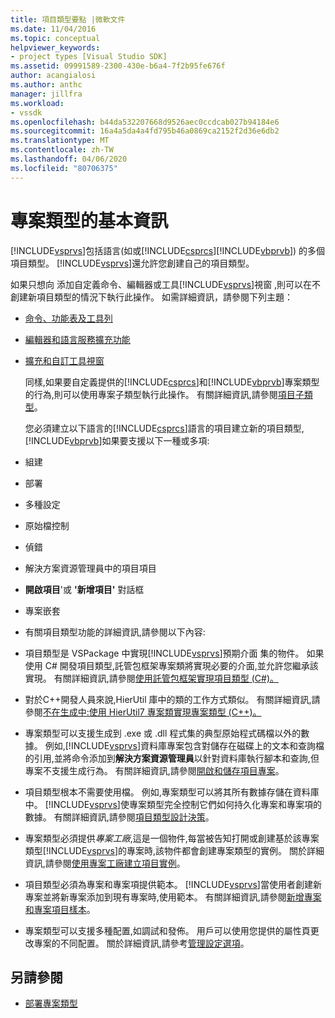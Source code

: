 ```yaml
---
title: 項目類型要點 |微軟文件
ms.date: 11/04/2016
ms.topic: conceptual
helpviewer_keywords:
- project types [Visual Studio SDK]
ms.assetid: 09991589-2300-430e-b6a4-7f2b95fe676f
author: acangialosi
ms.author: anthc
manager: jillfra
ms.workload:
- vssdk
ms.openlocfilehash: b44da532207668d9526aec0ccdcab027b94184e6
ms.sourcegitcommit: 16a4a5da4a4fd795b46a0869ca2152f2d36e6db2
ms.translationtype: MT
ms.contentlocale: zh-TW
ms.lasthandoff: 04/06/2020
ms.locfileid: "80706375"
---
```

# <a name="project-type-essentials"></a>專案類型的基本資訊
[!INCLUDE[vsprvs](../../code-quality/includes/vsprvs_md.md)]包括語言(如或[!INCLUDE[csprcs](../../data-tools/includes/csprcs_md.md)][!INCLUDE[vbprvb](../../code-quality/includes/vbprvb_md.md)]) 的多個項目類型。 [!INCLUDE[vsprvs](../../code-quality/includes/vsprvs_md.md)]還允許您創建自己的項目類型。

 如果只想向 添加自定義命令、編輯器或工具[!INCLUDE[vsprvs](../../code-quality/includes/vsprvs_md.md)]視窗 ,則可以在不創建新項目類型的情況下執行此操作。 如需詳細資訊，請參閱下列主題：

- [命令、功能表及工具列](../../extensibility/internals/commands-menus-and-toolbars.md)

- [編輯器和語言服務擴充功能](../../extensibility/editor-and-language-service-extensions.md)

- [擴充和自訂工具視窗](../../extensibility/extending-and-customizing-tool-windows.md)

  同樣,如果要自定義提供的[!INCLUDE[csprcs](../../data-tools/includes/csprcs_md.md)]和[!INCLUDE[vbprvb](../../code-quality/includes/vbprvb_md.md)]專案類型的行為,則可以使用專案子類型執行此操作。 有關詳細資訊,請參閱[項目子類型](../../extensibility/internals/project-subtypes.md)。

  您必須建立以下語言的[!INCLUDE[csprcs](../../data-tools/includes/csprcs_md.md)]語言的項目建立新的項目類型,[!INCLUDE[vbprvb](../../code-quality/includes/vbprvb_md.md)]如果要支援以下一種或多項:

- 組建

- 部署

- 多種設定

- 原始檔控制

- 偵錯

- 解決方案資源管理員中的項目項目

- **開啟項目**'或 **'新增項目'** 對話框

- 專案嵌套

- 有關項目類型功能的詳細資訊,請參閱以下內容:

- 項目類型是 VSPackage 中實現[!INCLUDE[vsprvs](../../code-quality/includes/vsprvs_md.md)]預期介面 集的物件。 如果使用 C# 開發項目類型,託管包框架專案類將實現必要的介面,並允許您繼承該實現。 有關詳細資訊,請參閱[使用託管包框架實現項目類型 (C#)。](../../extensibility/internals/using-the-managed-package-framework-to-implement-a-project-type-csharp.md)

- 對於C++開發人員來說,HierUtil 庫中的類的工作方式類似。 有關詳細資訊,請參閱[不在生成中:使用 HierUtil7 專案類實現專案類型 (C++)。](https://msdn.microsoft.com/library/a5c16a09-94a2-46ef-87b5-35b815e2f346)

- 專案類型可以支援生成到 .exe 或 .dll 程式集的典型原始程式碼檔以外的數據。 例如,[!INCLUDE[vsprvs](../../code-quality/includes/vsprvs_md.md)]資料庫專案包含對儲存在磁碟上的文本和查詢檔的引用,並將命令添加到**解決方案資源管理員**以針對資料庫執行腳本和查詢,但專案不支援生成行為。 有關詳細資訊,請參閱[開啟和儲存項目專案](../../extensibility/internals/opening-and-saving-project-items.md)。

- 項目類型根本不需要使用檔。 例如,專案類型可以將其所有數據存儲在資料庫中。 [!INCLUDE[vsprvs](../../code-quality/includes/vsprvs_md.md)]使專案類型完全控制它們如何持久化專案和專案項的數據。 有關詳細資訊,請參閱[項目類型設計決策](../../extensibility/internals/project-type-design-decisions.md)。

- 專案類型必須提供*專案工廠*,這是一個物件,每當被告知打開或創建基於該專案類型[!INCLUDE[vsprvs](../../code-quality/includes/vsprvs_md.md)]的專案時,該物件都會創建專案類型的實例。 關於詳細資訊,請參閱[使用專案工廠建立項目實例](../../extensibility/internals/creating-project-instances-by-using-project-factories.md)。

- 項目類型必須為專案和專案項提供範本。 [!INCLUDE[vsprvs](../../code-quality/includes/vsprvs_md.md)]當使用者創建新專案並將新專案添加到現有專案時,使用範本。 有關詳細資訊,請參閱[新增專案和專案項目樣本](../../extensibility/internals/adding-project-and-project-item-templates.md)。

- 專案類型可以支援多種配置,如調試和發佈。 用戶可以使用您提供的屬性頁更改專案的不同配置。 關於詳細資訊,請參考[管理設定選項](../../extensibility/internals/managing-configuration-options.md)。

## <a name="see-also"></a>另請參閱
- [部署專案類型](../../extensibility/internals/deploying-project-types.md)
